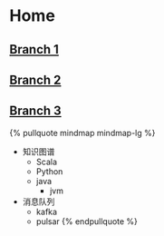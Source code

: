 # Home

## [Branch 1](20210730_Trick-branch1.md)

## [Branch 2](20210730_Trick-branch2.md)

## [Branch 3](deep/20210730_Trick-branch3.md)

{% pullquote mindmap mindmap-lg %}

- 知识图谱
  - Scala
  - Python
  - java
      - jvm
 - 消息队列
    - kafka
    - pulsar
{% endpullquote %}